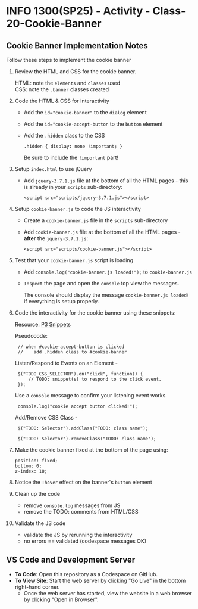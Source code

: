 # INFO 1300(SP25) - Activity - Class-20-Cookie-Banner

## Cookie Banner Implementation Notes

Follow these steps to implement the cookie banner

1. Review the HTML and CSS for the cookie banner.
   
   HTML: note the `elements` and `classes` used<br>
   CSS:  note the `.banner` classes created<br>

2. Code the HTML & CSS for Interactivity

    - Add the `id="cookie-banner"` to the `dialog` element <br>
    - Add the `id="cookie-accept-button` to the `button` element <br>
    - Add the `.hidden` class to the CSS

        `.hidden {
            display: none !important;
        }`

        Be sure to include the `!important` part!

3.  Setup `index.html` to use jQuery
   
    - Add `jquery-3.7.1.js` file at the bottom of all the HTML pages - this is already in your `scripts` sub-directory:
   
        `<script src="scripts/jquery-3.7.1.js"></script>`

4.  Setup `cookie-banner.js` to code the JS interactivity

    - Create a `cookie-banner.js` file in the `scripts` sub-directory

    - Add `cookie-banner.js` file at the bottom of all the HTML pages - **after** the `jquery-3.7.1.js`:
   
        `<script src="scripts/cookie-banner.js"></script>`

5. Test that your `cookie-banner.js` script is loading

    - Add `console.log("cookie-banner.js loaded!");` to `cookie-banner.js`

    - `Inspect` the page and open the `console` top view the messages.

        The console should display the message `cookie-banner.js loaded!` if everything is setup properly.

6. Code the interactivity for the cookie banner using these snippets:

    Resource:  [P3 Snippets](https://github.coecis.cornell.edu/info1300-spring25/info1300-2025sp-resources/blob/main/assignments/project3/p3-interactivity-snippets.md) 

    Pseudocode:

        // when #cookie-accept-button is clicked 
        //    add .hidden class to #cookie-banner
  
    Listen/Respond to Events on an Element -

        $("TODO_CSS_SELECTOR").on("click", function() {
            // TODO: snippet(s) to respond to the click event.
        });

    Use a `console` message to confirm your listening event works.

        console.log("cookie accept button clicked!");

    Add/Remove CSS Class - 

        $("TODO: Selector").addClass("TODO: class name");

        $("TODO: Selector").removeClass("TODO: class name");

7.  Make the cookie banner fixed at the bottom of the page using:

    `position: fixed;`<br>
    `bottom: 0;`<br>
    `z-index: 10;`

8.  Notice the `:hover` effect on the banner's `button` element

9.  Clean up the code

    - remove `console.log` messages from JS
    - remove the TODO: comments from HTML/CSS

10. Validate the JS code
    
    - validate the JS by rerunning the interactivity 
    - no errors == validated (codespace messages OK)


## VS Code and Development Server

- **To Code**: Open this repository as a Codespace on GitHub.
- **To View Site**: Start the web server by clicking "Go Live" in the bottom right-hand corner.
  - Once the web server has started, view the website in a web browser by clicking "Open in Browser".
